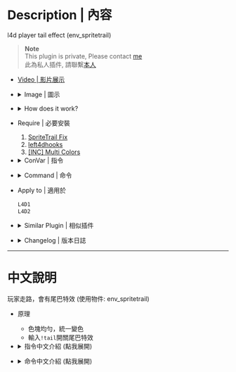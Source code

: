 # Description | 內容
l4d player tail effect (env_spritetrail)

> __Note__ <br/>
This plugin is private, Please contact [me](https://github.com/fbef0102/Game-Private_Plugin#私人插件列表-private-plugins-list)<br/>
此為私人插件, 請聯繫[本人](https://github.com/fbef0102/Game-Private_Plugin#私人插件列表-private-plugins-list)

* [Video | 影片展示](https://youtu.be/SXZMB0t2mtc)

* <details><summary>Image | 圖示</summary>

	<br/>![l4d_player_spritetrail_1](image/l4d_player_spritetrail_1.jpg)
	<br/>![l4d_player_spritetrail_2](image/l4d_player_spritetrail_2.jpg)
	<br/>![l4d_player_spritetrail_3](image/l4d_player_spritetrail_3.jpg)
</details>

* <details><summary>How does it work?</summary>

	* Attach trail effect while playing -> have fun
	* Type ```!tail``` -> choose colors or turn off
	* Does not work on bots in l4d1
</details>

* Require | 必要安裝
	1. [SpriteTrail Fix](https://github.com/fbef0102/L4D1_2-Plugins/tree/master/l4d2_spritetrail_fix)
	2. [left4dhooks](https://forums.alliedmods.net/showthread.php?t=321696)
	3. [[INC] Multi Colors](https://github.com/fbef0102/L4D1_2-Plugins/releases/tag/Multi-Colors)

* <details><summary>ConVar | 指令</summary>

	* cfg/sourcemod/l4d_player_spritetrail.cfg
		```php
		// 1=Enable Tail effect for everyone default? [1-Enable/0-Disable]
		l4d_player_spritetrail_default_value "1"

		// Enable Tail effect for Survivor, 1=Bot (Does not work in l4d1), 2=Real player, 3=Both
		l4d_player_spritetrail_survivor_enable "3"

		// Enable Tail effect for Infected, 1=Bot (Does not work in l4d1), 2=Real player, 3=Both
		l4d_player_spritetrail_infected_enable "3"

		// Players with these flags have access to have tail effect and use tail command. (Empty = Everyone, -1: Nobody)
		l4d_player_spritetrail_access_flag ""

		// Transparency of the tail (10-255).
		l4d_player_spritetrail_color_alpha "155"

		// The default tail color for survivor. 
		// Three values between 0-255 separated by spaces. RGB Color255 - Red Green Blue. [-1 -1 -1: Random]
		l4d_player_spritetrail_color_sur "-1 -1 -1"

		// The default tail color for infected.
		// Three values between 0-255 separated by spaces. RGB Color255 - Red Green Blue. [-1 -1 -1: Random]
		l4d_player_spritetrail_color_inf "-1 -1 -1"

		// How long the beam is shown
		// Must be greater than or equal to _changecolor_interval
		l4d_player_spritetrail_lifetime "5.0"

		// The width of the beam to the beginning.
		l4d_player_spritetrail_startwidth "15.0"

		// The width of the beam when it has full expanded.
		l4d_player_spritetrail_endwidth "3.0"

		// The default attached tail height
		l4d_player_spritetrail_height "10.0"

		// Time interval to change tail color to random (0=Don't change color)
		l4d_player_spritetrail_changecolor_interval "0.0"
		```
</details>

* <details><summary>Command | 命令</summary>

	* **Toggle the attached tailed. Usage: sm_tail [R G B|off|random|red|green|blue|purple|cyan|orange|white|pink|lime|maroon|teal|yellow|grey]**
		```php
		sm_tail
		sm_tails
		```
</details>

* Apply to | 適用於
	```
	L4D1
	L4D2
	```

* <details><summary>Similar Plugin | 相似插件</summary>

	1. [l4d_player_tail](/L4D_插件/Fun_娛樂/l4d_player_tail)
		> 一樣是尾巴特效，看自己喜歡用哪一種
</details>

* <details><summary>Changelog | 版本日誌</summary>

	* v1.4 (2024-12-14)
		* Update cvars

	* v1.3 (2024-7-9)
		* entity "env_spritetrail" make bots moving so fast in l4d1
		* Update Cvars

	* v1.2
		* Initial Release
</details>

- - - -
# 中文說明
玩家走路，會有尾巴特效 (使用物件: env_spritetrail)

* 原理
	* 色塊均勻，統一變色
	* 輸入```!tail```開關尾巴特效

* <details><summary>指令中文介紹 (點我展開)</summary>

	* cfg/sourcemod/l4d_player_spritetrail.cfg
		```php
		// 為1時，幫所有玩家預設打開特效尾巴
		l4d_player_spritetrail_default_value "1"

		// 倖存者打開特效尾巴, 1=Bot (L4D1無效), 2=真人玩家, 3=兩者都打開
		l4d_player_spritetrail_survivor_enable "3"

		// 特感打開特效尾巴, 1=Bot (L4D1無效), 2=真人玩家, 3=兩者都打開
		l4d_player_spritetrail_infected_enable "3"

		// 擁有這些權限的玩家，才可以使用尾巴特效 (留白 = 任何人都能, -1: 無人)
		l4d_player_spritetrail_access_flag ""

		// 尾巴顏色透明度 (10-255).
		l4d_player_spritetrail_color_alpha "155"

		// 設置倖存者尾巴顏色
		// 填入RGB三色 (三個數值介於0~255，需要空格) [-1 -1 -1: 隨機顏色]
		l4d_player_spritetrail_color_sur "-1 -1 -1"

		// 設置特感尾巴顏色
		// 填入RGB三色 (三個數值介於0~255，需要空格) [-1 -1 -1: 隨機顏色]
		l4d_player_spritetrail_color_inf "-1 -1 -1"

		// 尾巴特效的時間
		// 此數值必須大於或等於 "l4d_player_spritetrail_changecolor_interval" 指令數值
		l4d_player_spritetrail_lifetime "5.0"

		// 尾巴特效的起點寬度
		l4d_player_spritetrail_startwidth "15.0"

		// 尾巴特效的終點寬度
		l4d_player_spritetrail_endwidth "3.0"

		// 尾巴特效的高度
		l4d_player_spritetrail_height "10.0"

		// 每X秒變更尾巴特效的顏色 (0=顏色不變化)
		l4d_player_spritetrail_changecolor_interval "0.0"
		```
</details>

* <details><summary>命令中文介紹 (點我展開)</summary>

	* **!tail <顏色名稱或R G B>. 顏色: red, green, blue, purple, orange, yellow, white. 或是 3 個 0-255 RGB之值. 譬如: !tail red 或是 !tail 255 0 0**
		```php
		sm_tail
		sm_tails
		```
</details>
